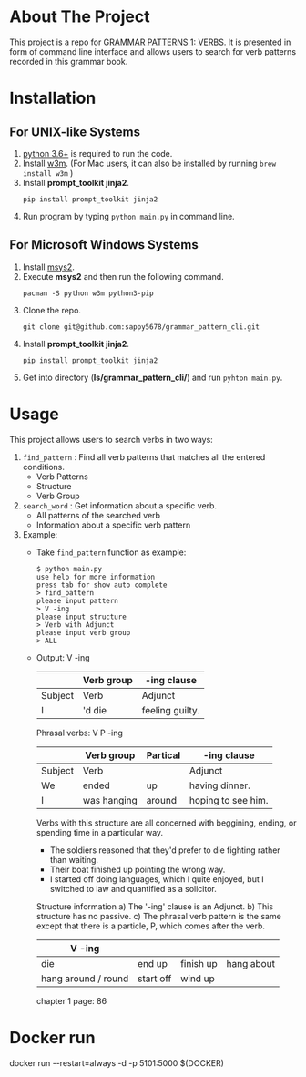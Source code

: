 # About The Project
This project is a repo for [GRAMMAR PATTERNS 1: VERBS](http://arts-ccr-002.bham.ac.uk/ccr/patgram/).
It is presented in form of command line interface and allows users to search for verb patterns recorded in this grammar book.

# Installation
## For UNIX-like Systems
1. [python 3.6+](https://www.python.org/downloads/) is required to run the code.
2. Install [w3m](http://w3m.sourceforge.net). (For Mac users, it can also be installed by running `brew install w3m` )
3. Install **prompt_toolkit jinja2**.
    ```
    pip install prompt_toolkit jinja2
    ```
4. Run program by typing `python main.py` in command line.

## For Microsoft Windows Systems
1. Install [msys2](https://www.msys2.org).
2. Execute **msys2** and then run the following command.
    ```
    pacman -S python w3m python3-pip
    ```
3. Clone the repo.
    ```
    git clone git@github.com:sappy5678/grammar_pattern_cli.git
    ```
4. Install **prompt_toolkit jinja2**.
    ```
    pip install prompt_toolkit jinja2
    ```
5. Get into directory (**ls/grammar_pattern_cli/**) and run `pyhton main.py`.

# Usage
This project allows users to search verbs in two ways:
1. `find_pattern` : Find all verb patterns that matches all the entered conditions. 
    - Verb Patterns
    - Structure
    - Verb Group
2. `search_word` : Get information about a specific verb.
    - All patterns of the searched verb
    - Information about a specific verb pattern
3. Example: 
    - Take `find_pattern` function as example:
        ```
        $ python main.py
        use help for more information
        press tab for show auto complete
        > find_pattern
        please input pattern
        > V -ing
        please input structure
        > Verb with Adjunct
        please input verb group
        > ALL
        ```
    - Output:
        V -ing
        
        |   | Verb group | -ing clause |
        |---|---|---|
        | Subject | Verb | Adjunct |
        | I | 'd die | feeling guilty. |
        
        Phrasal verbs: V P -ing
        
        || Verb group | Partical | -ing clause |
        |---|---|---|---|
        | Subject | Verb || Adjunct |
        | We | ended | up | having dinner. |
        | I | was hanging | around | hoping to see him. |
        
        Verbs with this structure are all concerned with beggining, ending, or spending time in a particular way.
        - The soldiers reasoned that they'd prefer to die fighting rather than waiting.
        - Their boat finished up pointing the wrong way.
        - I started off doing languages, which I quite enjoyed, but I switched to law and quantified as a solicitor.
        
        Structure information
        a) The '-ing' clause is an Adjunct.
        b) This structure has no passive.
        c) The phrasal verb pattern is the same except that there is a particle, P, which comes after the verb.
        
        |V -ing ||||
        |---|---|---|---|
        | die | end up | finish up | hang about |
        | hang around / round | start off | wind up ||
        
        chapter 1 page: 86
        

# Docker run
docker run --restart=always -d  -p 5101:5000  $(DOCKER) 